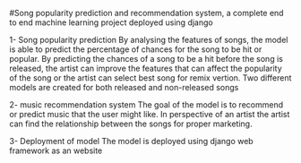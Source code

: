 #Song popularity prediction and recommendation system,
a complete end to end machine learning project deployed using django

1- Song popularity prediction
By analysing the features of songs, the model is able to predict the percentage of chances for the song to be hit or popular. By predicting the chances of a song to be a hit before the song is released, the artist can improve the features that can affect the popularity of the song or the artist can select best song for remix vertion.
Two different models are created for both released and non-released songs  

2- music recommendation system
The goal of the model is to recommend or predict music that the user might like. In perspective of an artist the artist can find the relationship between the songs for proper marketing.

3- Deployment of model
The model is deployed using django web framework as an website
